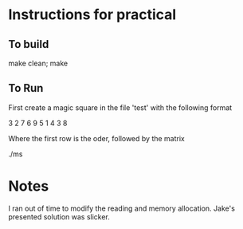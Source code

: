 # Instructions for practical

## To build
make clean; make

## To Run

First create a magic square in the file 'test' with the following format

3
 2 7 6
 9 5 1
 4 3 8

Where the first row is the oder, followed by the matrix

./ms


# Notes
I ran out of time to modify the reading and memory allocation. Jake's presented solution was slicker.


